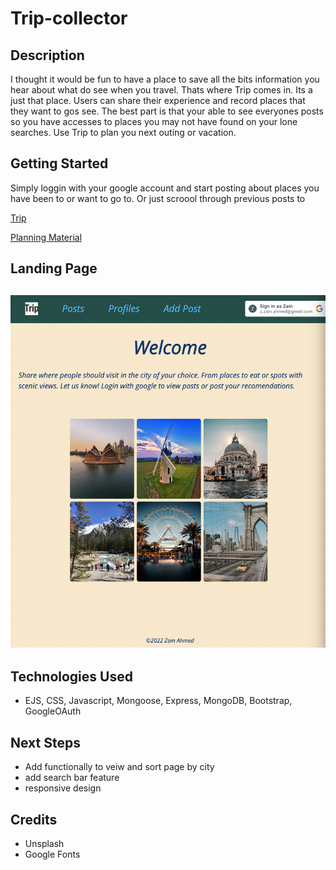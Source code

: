 # Trip-collector

## Description
I thought it would be fun to have a place to save all the bits information you hear about what do see when you travel. Thats where Trip comes in. Its a just that place. Users can share their experience and record places that they want to gos see. The best part is that your able to see everyones posts so you have accesses to places you may not have found on your lone searches. Use Trip to plan you next outing or vacation.

## Getting Started
Simply loggin with your google account and start posting about places you have been to or want to go to. Or just scroool through previous posts to 

[Trip](https://zainahmed-trip-collector.fly.dev/)

[Planning Material](https://trello.com/b/gapWl0O7/trip-collector-board)

## Landing Page
![LandingPage](public/assets/Trip-LandingPage.png)
---

## Technologies Used
- EJS, CSS, Javascript, Mongoose, Express, MongoDB, Bootstrap, GoogleOAuth

## Next Steps
- Add functionally to veiw and sort page by city
- add search bar feature
- responsive design

## Credits
- Unsplash
- Google Fonts